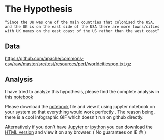 # The Hypothesis

`“Since the UK was one of the main countries that colonised the USA, and the UK is on the east side of the USA there are more towns/cities with UK names on the east coast of the US rather than the west coast”`

## Data
https://github.com/apache/commons-csv/raw/master/src/test/resources/perf/worldcitiespop.txt.gz

## Analysis
I have tried to analyze this hypothesis, please find the complete analysis in this [notebook](https://github.com/yackoa/us_cities_with_english_names/blob/master/thoughts.ipynb)

Please download the [notebook](https://github.com/yackoa/us_cities_with_english_names/blob/master/thoughts.ipynb) file and view it using jupyter notebook on your system so that everything would work perfectly . The reason being, there is a cool infographic GIF which doesn't run on github directly.

Alternatively if you don't have [Jupyter](https://jupyter.org/) or [ipython](https://ipython.org/) you can download the [HTML version](https://github.com/yackoa/us_cities_with_english_names/blob/master/thoughts.html) and view it on any browser. ( No guarantees on IE  :stuck_out_tongue_closed_eyes: )

